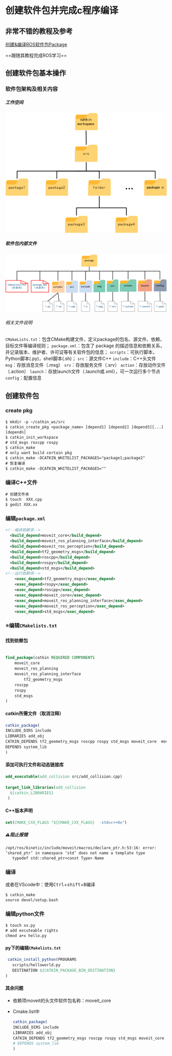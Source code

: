 # 创建软件包并完成c程序编译

## 非常不错的教程及参考

[创建&编译ROS软件包Package](https://blog.csdn.net/CynalFly/article/details/125637949)

==跟随其教程完成ROS学习==

## 创建软件包基本操作

### 软件包架构及相关内容

##### 工作空间

![6ef01066c85e4f0ca73ec906f5880295-1689758946779-2-1691467518086-1](../../../../assets/38_6ef01066c85e4f0ca73ec906f5880295-1689758946779-2-1691467518086-1.png) 

##### 软件包内部文件

![a3683819b3314ef191031cd9e26936b1-1691467525412-3](../../../../assets/39_a3683819b3314ef191031cd9e26936b1-1691467525412-3.png) 

###### 相关文件说明

`CMakeLists.txt`：包含CMake构建文件，定义package的包名、源文件、依赖、目标文件等编译规则；
`package.xml`：包含了 package 的描述信息和依赖关系，并记录版本、维护者、许可证等有关软件包的信息；
`scripts`：可执行脚本，Python脚本(.py)，shell脚本(.sh)；
`src`：源文件C++
`include`：C++头文件
`msg`：存放消息文件（.msg）
`srv`：存放服务文件（.srv）
`action`：存放动作文件（.action）
`launch`：存放launch文件（.launch或.xml），可一次运行多个节点
`config`：配置信息

## 创建软件包

### create pkg

```shell
$ mkdir -p ~/catkin_ws/src
$ catkin_create_pkg <package_name> [depend1] [depend2] [depend3][...][dependn]
$ catkin_init_workspace
# std_msgs roscpp rospy
$ catkin_make
# only want build certain pkg
$ catkin_make -DCATKIN_WHITELIST_PACKAGES="package1;package2"
# 恢复编译
$ catkin_make -DCATKIN_WHITELIST_PACKAGES=""

```

### 编译C++文件

```shell
# 创建文件夹
$ touch  XXX.cpp
$ gedit XXX.xx
```

### 编辑`package.xml`

```xml
<!--编译依赖项-->
  <build_depend>moveit_core</build_depend>
  <build_depend>moveit_ros_planning_interface</build_depend>
  <build_depend>moveit_ros_perception</build_depend>
  <build_depend>tf2_geometry_msgs</build_depend>
  <build_depend>roscpp</build_depend>
  <build_depend>rospy</build_depend>
  <build_depend>std_msgs</build_depend>  
<!--运行依赖项-->
    <exec_depend>tf2_geometry_msgs</exec_depend>
    <exec_depend>rospy</exec_depend>
    <exec_depend>roscpp</exec_depend>
    <exec_depend>moveit_core</exec_depend>
    <exec_depend>moveit_ros_planning_interface</exec_depend>
    <exec_depend>moveit_ros_perception</exec_depend>
    <exec_depend>std_msgs</exec_depend>
```

### :star:编辑`CMakelists.txt`

#### 找到依赖包

```Cmake

find_package(catkin REQUIRED COMPONENTS
  	moveit_core
    moveit_ros_planning
    moveit_ros_planning_interface
		tf2_geometry_msgs
  	roscpp
  	rospy
  	std_msgs
)
```

#### catkin所需文件（取消注释）

```Cmake
catkin_package(
INCLUDE_DIRS include
LIBRARIES add_obj
CATKIN_DEPENDS tf2_geometry_msgs roscpp rospy std_msgs moveit_core  moveit_ros_planning_interface
DEPENDS system_lib 
)
```

#### 添加可执行文件和动态链接库

```Cmake
add_executable(add_collision src/add_collision.cpp)

target_link_libraries(add_collision
  ${catkin_LIBRARIES}
 )
```

#### C++版本声明

```cmake
set(CMAKE_CXX_FLAGS "${CMAKE_CXX_FLAGS}  -std=c++0x")
```

##### :warning:阻止报错

```shell
/opt/ros/kinetic/include/moveit/macros/declare_ptr.h:53:16: error: ‘shared_ptr’ in namespace ‘std’ does not name a template type
   typedef std::shared_ptr<const Type> Name
```

### 编译

或者在VScode中：使用<kbd>Ctrl</kbd>+<kbd>shift</kbd>+<kbd>B</kbd>编译

```shell
$ catkin_make
source devel/setup.bash
```

### 编辑python文件

```shell
$ touch xx.py
# add excuteable rights
chmod a+x hello.py
```

#### py下的编辑`CMakelists.txt`

```cmake
 catkin_install_python(PROGRAMS
   scripts/helloworld.py
   DESTINATION ${CATKIN_PACKAGE_BIN_DESTINATION}
)
```

#### 其余问题

- 依赖项moveit的头文件软件包名称：moveit_core

- Cmake.list中

  ```Cmake
  catkin_package(
  INCLUDE_DIRS include
  LIBRARIES add_obj
  CATKIN_DEPENDS tf2_geometry_msgs roscpp rospy std_msgs moveit_core  moveit_ros_planning_interface
  # DEPENDS system_lib 
  )
  ```

  


